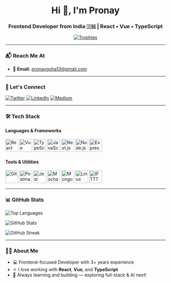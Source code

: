 <h1 align="center">Hi 👋, I'm Pronay</h1>
<h3 align="center">Frontend Developer from India 🇮🇳 | React • Vue • TypeScript</h3>

<p align="center">
  <a href="https://github.com/pronayguha13">
    <img src="https://github-profile-trophy.vercel.app/?username=pronayguha13&theme=onedark&row=1&margin-w=15&margin-h=15" alt="Trophies" />
  </a>
</p>

---

### 📬 Reach Me At
- 📧 **Email:** pronayguha13@gmail.com  

---

### 🔗 Let's Connect

[![Twitter](https://img.shields.io/badge/Twitter-1DA1F2?style=for-the-badge&logo=twitter&logoColor=white)](https://twitter.com/pronayreact)
[![LinkedIn](https://img.shields.io/badge/LinkedIn-0A66C2?style=for-the-badge&logo=linkedin&logoColor=white)](https://linkedin.com/in/pronay-guha-730815193)
[![Medium](https://img.shields.io/badge/Medium-12100E?style=for-the-badge&logo=medium&logoColor=white)](https://medium.com/@pronay.guha)

---

### 🛠️ Tech Stack

#### Languages & Frameworks
<p align="left">
  <a href="https://reactjs.org/" target="_blank"><img src="https://cdn.jsdelivr.net/gh/devicons/devicon/icons/react/react-original-wordmark.svg" width="40" height="40" alt="React" /></a>
  <a href="https://vuejs.org/" target="_blank"><img src="https://cdn.jsdelivr.net/gh/devicons/devicon/icons/vuejs/vuejs-original-wordmark.svg" width="40" height="40" alt="Vue" /></a>
  <a href="https://www.typescriptlang.org/" target="_blank"><img src="https://cdn.jsdelivr.net/gh/devicons/devicon/icons/typescript/typescript-original.svg" width="40" height="40" alt="TypeScript" /></a>
  <a href="https://developer.mozilla.org/en-US/docs/Web/JavaScript" target="_blank"><img src="https://cdn.jsdelivr.net/gh/devicons/devicon/icons/javascript/javascript-original.svg" width="40" height="40" alt="JavaScript" /></a>
  <a href="https://nextjs.org/" target="_blank"><img src="https://cdn.worldvectorlogo.com/logos/nextjs-2.svg" width="40" height="40" alt="Next.js" /></a>
  <a href="https://nodejs.org/" target="_blank"><img src="https://cdn.jsdelivr.net/gh/devicons/devicon/icons/nodejs/nodejs-original-wordmark.svg" width="40" height="40" alt="Node.js" /></a>
  <a href="https://expressjs.com/" target="_blank"><img src="https://cdn.jsdelivr.net/gh/devicons/devicon/icons/express/express-original-wordmark.svg" width="40" height="40" alt="Express.js" /></a>
</p>

#### Tools & Utilities
<p align="left">
  <a href="https://git-scm.com/" target="_blank"><img src="https://www.vectorlogo.zone/logos/git-scm/git-scm-icon.svg" width="40" height="40" alt="Git" /></a>
  <a href="https://postman.com/" target="_blank"><img src="https://www.vectorlogo.zone/logos/getpostman/getpostman-icon.svg" width="40" height="40" alt="Postman" /></a>
  <a href="https://jestjs.io/" target="_blank"><img src="https://www.vectorlogo.zone/logos/jestjsio/jestjsio-icon.svg" width="40" height="40" alt="Jest" /></a>
  <a href="https://mochajs.org/" target="_blank"><img src="https://www.vectorlogo.zone/logos/mochajs/mochajs-icon.svg" width="40" height="40" alt="Mocha" /></a>
  <a href="https://www.mongodb.com/" target="_blank"><img src="https://cdn.jsdelivr.net/gh/devicons/devicon/icons/mongodb/mongodb-original-wordmark.svg" width="40" height="40" alt="MongoDB" /></a>
  <a href="https://www.linux.org/" target="_blank"><img src="https://cdn.jsdelivr.net/gh/devicons/devicon/icons/linux/linux-original.svg" width="40" height="40" alt="Linux" /></a>
  <a href="https://ifttt.com/" target="_blank"><img src="https://www.vectorlogo.zone/logos/ifttt/ifttt-ar21.svg" width="40" height="40" alt="IFTTT" /></a>
</p>

---

### 📊 GitHub Stats

<p align="left">
  <img src="https://github-readme-stats.vercel.app/api/top-langs?username=pronayguha13&show_icons=true&locale=en&layout=compact&theme=github_dark" alt="Top Languages" />
</p>

<p align="left">
  <img src="https://github-readme-stats.vercel.app/api?username=pronayguha13&show_icons=true&theme=github_dark&locale=en" alt="GitHub Stats" />
</p>

<p align="left">
  <img src="https://github-readme-streak-stats.herokuapp.com/?user=pronayguha13&theme=dark" alt="GitHub Streak" />
</p>

---

### 🙋‍♂️ About Me
- 💻 Frontend-focused Developer with 3+ years experience
- ⚛️ I love working with **React**, **Vue**, and **TypeScript**
- 🧠 Always learning and building — exploring full-stack & AI next!
